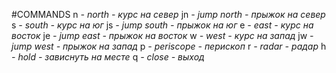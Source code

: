 #COMMANDS
n *- north - курс на север*
jn *- jump north - прыжок на север*
s *- south - курс на юг*
js *- jump south - прыжок на юг*
e *- east - курс на восток*
je *- jump east  - прыжок на восток*
w *- west - курс на запад*
jw *- jump west - прыжок на запад*
p *- periscope - перископ*
r *- radar - радар*
h *- hold - зависнуть на месте*
q *- close - выход*